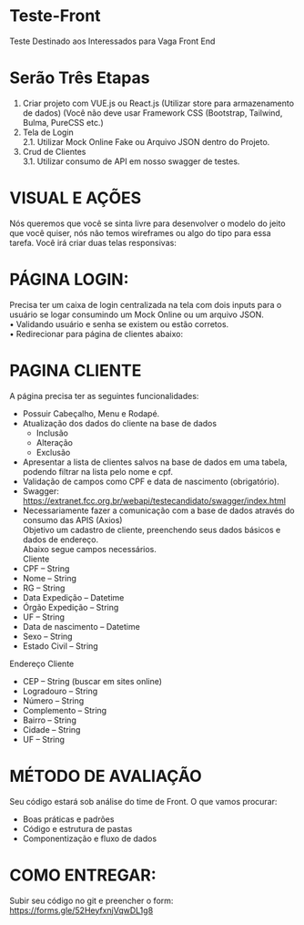 # Teste-Front
Teste Destinado aos Interessados para Vaga Front End
# Serão Três Etapas
1.	Criar projeto com VUE.js ou React.js (Utilizar store para armazenamento de dados)
(Você não deve usar Framework CSS (Bootstrap, Tailwind, Bulma, PureCSS etc.)
2.	Tela de Login<br>
2.1.	Utilizar Mock Online Fake ou Arquivo JSON dentro do Projeto.
3.	Crud de Clientes<br>
3.1.	Utilizar consumo de API em nosso swagger de testes.
# VISUAL E AÇÕES
Nós queremos que você se sinta livre para desenvolver o modelo do jeito que você quiser, nós não temos wireframes ou algo do tipo para essa tarefa. Você irá criar duas telas responsivas:

# PÁGINA LOGIN:
Precisa ter um caixa de login centralizada na tela com dois inputs para o usuário se logar consumindo um Mock Online ou um arquivo JSON.<br>
•	Validando usuário e senha se existem ou estão corretos.<br>
•	Redirecionar para página de clientes abaixo:<br>

# PAGINA CLIENTE
A página precisa ter as seguintes funcionalidades:<br>
- Possuir Cabeçalho, Menu e Rodapé.<br>
- Atualização dos dados do cliente na base de dados<br>
    - Inclusão<br>
    - Alteração<br>
    - Exclusão<br>
- Apresentar a lista de clientes salvos na base de dados em uma tabela, podendo filtrar na lista pelo nome e cpf.<br>
- Validação de campos como CPF e data de nascimento (obrigatório).<br>
- Swagger: https://extranet.fcc.org.br/webapi/testecandidato/swagger/index.html<br>
- Necessariamente fazer a comunicação com a base de dados através do consumo das APIS (Axios)<br>
Objetivo um cadastro de cliente, preenchendo seus dados básicos e dados de endereço.<br>
Abaixo segue campos necessários.<br>
Cliente<br>
- CPF – String
- Nome – String
- RG – String
- Data Expedição – Datetime
- Órgão Expedição – String
- UF – String
- Data de nascimento – Datetime
- Sexo – String
- Estado Civil – String

Endereço Cliente
- CEP – String (buscar em sites online)
- Logradouro – String
- Número – String
- Complemento – String
- Bairro – String
- Cidade – String
- UF – String


# MÉTODO DE AVALIAÇÃO
Seu código estará sob análise do time de Front. O que vamos procurar:
- Boas práticas e padrões
- Código e estrutura de pastas
- Componentização e fluxo de dados

# COMO ENTREGAR:
Subir seu código no git e preencher o form:
https://forms.gle/52HeyfxnjVqwDL1g8
